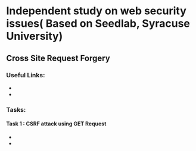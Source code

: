 # Independent study on web security issues( Based on Seedlab, Syracuse University) 

## Cross Site Request Forgery

### Useful Links:
* 
* 

### Tasks:

#### Task 1 : CSRF attack using GET Request
* 
* 